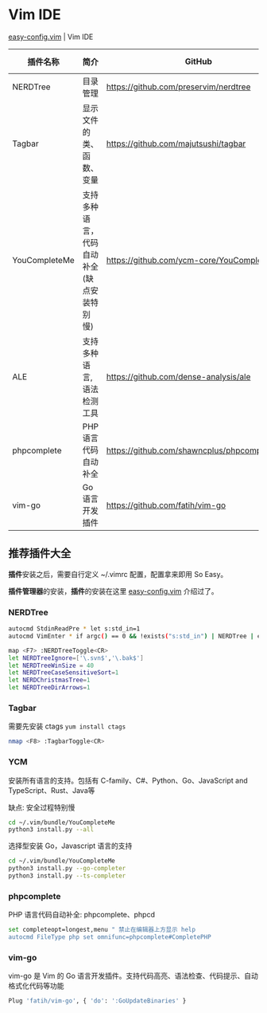 # Vim IDE

[easy-config.vim](https://github.com/yulonghu/vim-easy-config/blob/master/README.md) | Vim IDE


| 插件名称 | 简介 | GitHub | Vim Version |
| --- | --- | --- | --- |
| NERDTree | 目录管理 | https://github.com/preservim/nerdtree | vim >= 7.3 |
| Tagbar | 显示文件的类、函数、变量 | https://github.com/majutsushi/tagbar | vim >= 7.3 |
| YouCompleteMe | 支持多种语言，代码自动补全 (缺点安装特别慢) | https://github.com/ycm-core/YouCompleteMe | vim >= 8.0 |
| ALE | 支持多种语言, 语法检测工具 | https://github.com/dense-analysis/ale | vim >= 8.0 |
| phpcomplete | PHP语言 代码自动补全 | https://github.com/shawncplus/phpcomplete.vim | vim >= 7.3 |
| vim-go | Go语言 开发插件 | https://github.com/fatih/vim-go | vim >= 8.0 |

## 推荐插件大全

**插件**安装之后，需要自行定义 ~/.vimrc 配置，配置拿来即用 So Easy。

**插件管理器**的安装，**插件**的安装在这里 [easy-config.vim](https://github.com/yulonghu/vim-easy-config/blob/master/README.md) 介绍过了。

### NERDTree

```bash
autocmd StdinReadPre * let s:std_in=1
autocmd VimEnter * if argc() == 0 && !exists("s:std_in") | NERDTree | endif

map <F7> :NERDTreeToggle<CR>
let NERDTreeIgnore=['\.svn$','\.bak$']
let NERDTreeWinSize = 40
let NERDTreeCaseSensitiveSort=1
let NERDChristmasTree=1
let NERDTreeDirArrows=1
```

### Tagbar

需要先安装 ctags `yum install ctags`

```bash
nmap <F8> :TagbarToggle<CR>
```

### YCM

安装所有语言的支持。包括有 C-family、C#、Python、Go、JavaScript and TypeScript、Rust、Java等

缺点: 安全过程特别慢

```bash
cd ~/.vim/bundle/YouCompleteMe
python3 install.py --all
```

选择型安装 Go，Javascript 语言的支持

```bash
cd ~/.vim/bundle/YouCompleteMe
python3 install.py --go-completer
python3 install.py --ts-completer
```

### phpcomplete

PHP 语言代码自动补全: phpcomplete、phpcd

```bash
set completeopt=longest,menu " 禁止在编辑器上方显示 help
autocmd FileType php set omnifunc=phpcomplete#CompletePHP
```
### vim-go

vim-go 是 Vim 的 Go 语言开发插件。支持代码高亮、语法检查、代码提示、自动格式化代码等功能

```bash
Plug 'fatih/vim-go', { 'do': ':GoUpdateBinaries' }
```

